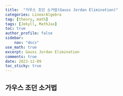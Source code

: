 ```yaml
---
title:  "가우스 조던 소거법(Gauss Jordan Elimination)"
categories: LinearAlgebra
tag: [theory, math]
tags: [Jekyll, MathJax]
toc: true
author_profile: false
sidebar:
    nav: "docs"
use_math: true
excerpt: Gauss Jordan Elimination
comments: true
date: 2023-12-09
toc_sticky: true
---
```


## 가우스 조던 소거법


